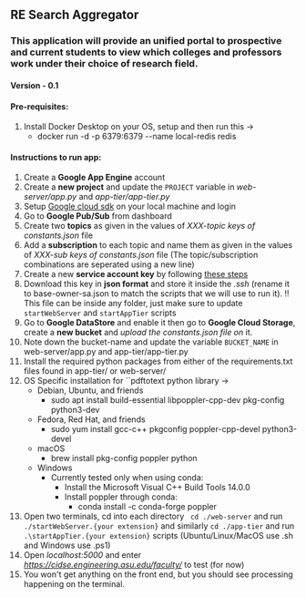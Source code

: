 ## **RE Search Aggregator**
### This application will provide an unified portal to prospective and current students to view which colleges and professors work under their choice of research field.
#### Version - 0.1
#### Pre-requisites:
1. Install Docker Desktop on your OS, setup and then run this -> 
   - docker run -d -p 6379:6379 --name local-redis redis
#### Instructions to run app:
1. Create a **Google App Engine** account
2. Create a **new project** and update the `PROJECT` variable in *web-server/app.py* and *app-tier/app-tier.py*
3. Setup [Google cloud sdk](https://cloud.google.com/sdk/docs/quickstart) on your local machine and login 
4. Go to **Google Pub/Sub** from dashboard
5. Create two **topics** as given in the values of *XXX-topic keys of constants.json* file
6. Add a **subscription** to each topic and name them as given in the values of *XXX-sub keys of constants.json* file (The topic/subscription combinations are seperated using a new line)
7. Create a new **service account key** by following [these steps](https://cloud.google.com/storage/docs/reference/libraries#setting_up_authentication)
8. Download this key in **json format** and store it inside the *.ssh* (rename it to base-owner-sa.json to match the scripts that we will use to run it). !! This file can be inside any folder, just make sure to update `startWebServer` and `startAppTier` scripts 
9. Go to **Google DataStore** and enable it then go to **Google Cloud Storage**, create a **new bucket** and *upload the constants.json file on* it.
10. Note down the bucket-name and update the variable `BUCKET_NAME` in web-server/app.py and app-tier/app-tier.py
11. Install the required python packages from either of the requirements.txt files found in app-tier/ or web-server/
12. OS Specific installation for ``pdftotext python library ->
    - Debian, Ubuntu, and friends
      - sudo apt install build-essential libpoppler-cpp-dev pkg-config python3-dev
    - Fedora, Red Hat, and friends
      - sudo yum install gcc-c++ pkgconfig poppler-cpp-devel python3-devel
    - macOS
      - brew install pkg-config poppler python
    - Windows
      - Currently tested only when using conda:
        - Install the Microsoft Visual C++ Build Tools 14.0.0
        - Install poppler through conda:
          - conda install -c conda-forge poppler
13. Open two terminals, cd into each directory ` cd ./web-server` and run `./startWebServer.{your extension}` and similarly `cd ./app-tier` and run `.\startAppTier.{your extension}` scripts (Ubuntu/Linux/MacOS use .sh and Windows use .ps1) 
14. Open *localhost:5000* and enter *https://cidse.engineering.asu.edu/faculty/* to test (for now)
15. You won't get anything on the front end, but you should see processing happening on the terminal. 